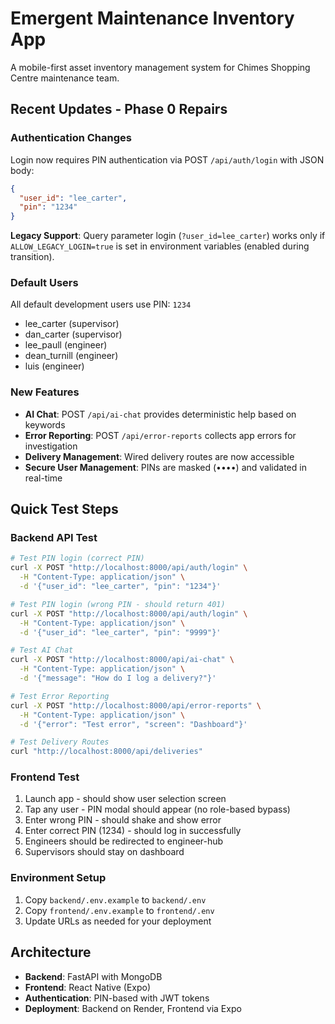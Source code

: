 # Emergent Maintenance Inventory App

A mobile-first asset inventory management system for Chimes Shopping Centre maintenance team.

## Recent Updates - Phase 0 Repairs

### Authentication Changes
Login now requires PIN authentication via POST `/api/auth/login` with JSON body:
```json
{
  "user_id": "lee_carter",
  "pin": "1234"
}
```

**Legacy Support**: Query parameter login (`?user_id=lee_carter`) works only if `ALLOW_LEGACY_LOGIN=true` is set in environment variables (enabled during transition).

### Default Users
All default development users use PIN: `1234`
- lee_carter (supervisor)
- dan_carter (supervisor) 
- lee_paull (engineer)
- dean_turnill (engineer)
- luis (engineer)

### New Features
- **AI Chat**: POST `/api/ai-chat` provides deterministic help based on keywords
- **Error Reporting**: POST `/api/error-reports` collects app errors for investigation
- **Delivery Management**: Wired delivery routes are now accessible
- **Secure User Management**: PINs are masked (••••) and validated in real-time

## Quick Test Steps

### Backend API Test
```bash
# Test PIN login (correct PIN)
curl -X POST "http://localhost:8000/api/auth/login" \
  -H "Content-Type: application/json" \
  -d '{"user_id": "lee_carter", "pin": "1234"}'

# Test PIN login (wrong PIN - should return 401)
curl -X POST "http://localhost:8000/api/auth/login" \
  -H "Content-Type: application/json" \
  -d '{"user_id": "lee_carter", "pin": "9999"}'

# Test AI Chat
curl -X POST "http://localhost:8000/api/ai-chat" \
  -H "Content-Type: application/json" \
  -d '{"message": "How do I log a delivery?"}'

# Test Error Reporting
curl -X POST "http://localhost:8000/api/error-reports" \
  -H "Content-Type: application/json" \
  -d '{"error": "Test error", "screen": "Dashboard"}'

# Test Delivery Routes
curl "http://localhost:8000/api/deliveries"
```

### Frontend Test
1. Launch app - should show user selection screen
2. Tap any user - PIN modal should appear (no role-based bypass)
3. Enter wrong PIN - should shake and show error
4. Enter correct PIN (1234) - should log in successfully
5. Engineers should be redirected to engineer-hub
6. Supervisors should stay on dashboard

### Environment Setup
1. Copy `backend/.env.example` to `backend/.env`
2. Copy `frontend/.env.example` to `frontend/.env` 
3. Update URLs as needed for your deployment

## Architecture
- **Backend**: FastAPI with MongoDB
- **Frontend**: React Native (Expo)
- **Authentication**: PIN-based with JWT tokens
- **Deployment**: Backend on Render, Frontend via Expo
